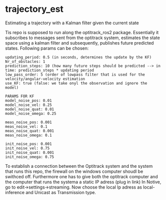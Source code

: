 # trajectory_est
Estimating a trajectory with a Kalman filter given the current state 

Tis repo is supposed to run along the optitrack_ros2 package. Essentially it subscribes to messages sent from the optitrack system, estimates the state 
space using a kalman filter and subsequently, publishes future predicted states. Following params can be chosen:

    updating_period: 0.5 (in seconds, determines the update by the KF)
    Nr_of_obstacles: 1 
    prediction_steps: 10 (how many future steps should be predicted --> in time: prediction_steps * updating period
    low_pass_order: 5 (order of lowpass filter that is used for the velocity/angular-velocity estimation
    use_KF: true (false: we take onyl the observation and ignore the model)
    
    PARAMS FOR KF
    model_noise_pos: 0.01
    model_noise_vel: 0.25
    model_noise_quat: 0.01
    model_noise_omega: 0.25

    meas_noise_pos: 0.001
    meas_noise_vel: 0.1
    meas_noise_quat: 0.001
    meas_noise_omega: 0.1

    init_noise_pos: 0.001
    init_noise_vel: 0.75
    init_noise_quat: 0.001
    init_noise_omega: 0.75

    
To establish a connection between the Optitrack system and the system that runs this repo, the firewall on the windows computer shoudl be 
swithced off. Furthermore one has to give both the optitrack computer and the computer that runs the systema a static IP adress (plug in link)
In Notive, go to edit->settings->streaming. Now choose the local Ip adress as local-inference and Unicast as Transmission type. 
